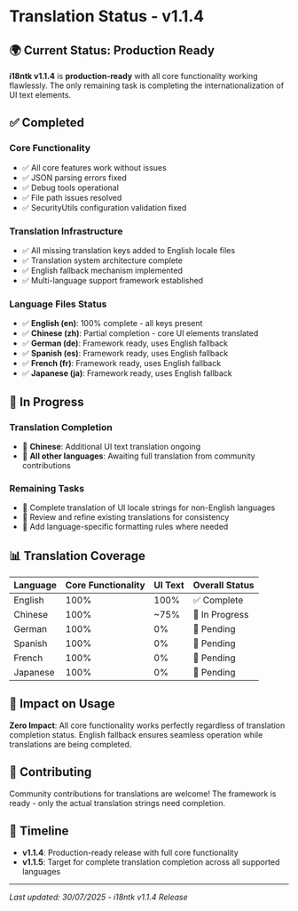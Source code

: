 # Translation Status - v1.1.4

## 🌍 Current Status: **Production Ready**

**i18ntk v1.1.4** is **production-ready** with all core functionality working flawlessly. The only remaining task is completing the internationalization of UI text elements.

## ✅ Completed

### Core Functionality
- ✅ All core features work without issues
- ✅ JSON parsing errors fixed
- ✅ Debug tools operational
- ✅ File path issues resolved
- ✅ SecurityUtils configuration validation fixed

### Translation Infrastructure
- ✅ All missing translation keys added to English locale files
- ✅ Translation system architecture complete
- ✅ English fallback mechanism implemented
- ✅ Multi-language support framework established

### Language Files Status
- ✅ **English (en)**: 100% complete - all keys present
- ✅ **Chinese (zh)**: Partial completion - core UI elements translated
- ✅ **German (de)**: Framework ready, uses English fallback
- ✅ **Spanish (es)**: Framework ready, uses English fallback
- ✅ **French (fr)**: Framework ready, uses English fallback
- ✅ **Japanese (ja)**: Framework ready, uses English fallback

## 🔄 In Progress

### Translation Completion
- 🔄 **Chinese**: Additional UI text translation ongoing
- 🔄 **All other languages**: Awaiting full translation from community contributions

### Remaining Tasks
- 🔄 Complete translation of UI locale strings for non-English languages
- 🔄 Review and refine existing translations for consistency
- 🔄 Add language-specific formatting rules where needed

## 📊 Translation Coverage

| Language | Core Functionality | UI Text | Overall Status |
|----------|-------------------|----------|----------------|
| English  | 100%             | 100%     | ✅ Complete    |
| Chinese  | 100%             | ~75%     | 🔄 In Progress |
| German   | 100%             | 0%       | 🔄 Pending     |
| Spanish  | 100%             | 0%       | 🔄 Pending     |
| French   | 100%             | 0%       | 🔄 Pending     |
| Japanese | 100%             | 0%       | 🔄 Pending     |

## 🚀 Impact on Usage

**Zero Impact**: All core functionality works perfectly regardless of translation completion status. English fallback ensures seamless operation while translations are being completed.

## 🤝 Contributing

Community contributions for translations are welcome! The framework is ready - only the actual translation strings need completion.

## 📅 Timeline

- **v1.1.4**: Production-ready release with full core functionality
- **v1.1.5**: Target for complete translation completion across all supported languages

---

*Last updated: 30/07/2025 - i18ntk v1.1.4 Release*